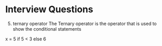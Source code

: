 # Interview Questions

5. ternary operator
The Ternary operator is the operator that is used to show the conditional statements

x = 5 if 5 < 3 else 6
